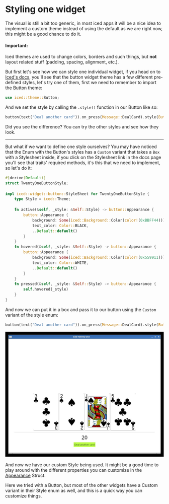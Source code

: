 # Styling one widget

The visual is still a bit too generic, in most iced apps it will be a nice idea to implement a custom theme instead of using the default as we are right now, this might be a good chance to do it.

#### Important:
Iced themes are used to change colors, borders and such things, but **not** layout related stuff (padding, spacing, alignment, etc.).

But first let's see how we can style one individual widget, if you head on to [Iced's docs](https://docs.rs/iced_native/0.10.3/iced_native/theme/enum.Button.html), you'll see that the button widget theme has a few different pre-defined styles, let's try one of them, first we need to remember to import the Button theme:

```rust
use iced::theme::Button;
```

And we set the style by calling the `.style()` function in our Button like so:

```rust
button(text("Deal another card")).on_press(Message::DealCard).style(Button::Destructive)
```

Did you see the difference? You can try the other styles and see how they look.

-----------
But what if we want to define one style ourselves? You may have noticed that the Enum with the Button's styles has a `Custom` variant that takes a `Box` with a Stylesheet inside, if you click on the Stylesheet link in the docs page you'll see that traits' required methods, it's this that we need to implement, so let's do it:

```rust
#[derive(Default)]
struct TwentyOneButtonStyle;

impl iced::widget::button::StyleSheet for TwentyOneButtonStyle {
    type Style = iced::Theme;

    fn active(&self, _style: &Self::Style) -> button::Appearance {
        button::Appearance {
            background: Some(iced::Background::Color(color!(0xBBFF44))),
            text_color: Color::BLACK,
            ..Default::default()
        }
    }
    fn hovered(&self, _style: &Self::Style) -> button::Appearance {
        button::Appearance {
            background: Some(iced::Background::Color(color!(0x559911))),
            text_color: Color::WHITE,
            ..Default::default()
        }
    }
    fn pressed(&self, _style: &Self::Style) -> button::Appearance {
        self.hovered(_style)
    }
}
```

And now we can put it in a box and pass it to our button using the `Custom` variant of the style enum:

```rust
button(text("Deal another card")).on_press(Message::DealCard).style(Button::Custom( Box::new(TwentyOneButtonStyle)))
```

![screenshot of the current gui](./img/custom_style_button.jpg)

And now we have our custom Style being used. It might be a good time to play around with the different properties you can customize in the [Appearance](https://docs.rs/iced_native/0.10.3/iced_native/widget/button/struct.Appearance.html) Struct.

Here we tried with a Button, but most of the other widgets have a Custom variant in their Style enum as well, and this is a quick way you can customize things.
